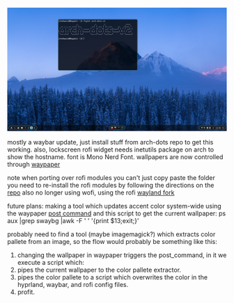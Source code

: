 ![screenshot](screenshot.png) 
 
mostly a waybar update, just install stuff from arch-dots repo to get this working. 
also, lockscreen rofi widget needs inetutils package on arch to show the hostname. 
font is Mono Nerd Font. 
wallpapers are now controlled through [waypaper](https://github.com/anufrievroman/waypaper) 
 
note when porting over rofi modules you can't just copy paste the folder you need to re-install the rofi modules by following the directions on the [repo](https://github.com/adi1090x/rofi) 
also no longer using wofi, using the rofi [wayland fork](https://aur.archlinux.org/packages/rofi-lbonn-wayland) 
 
future plans: making a tool which updates accent color system-wide using the waypaper [post command](https://anufrievroman.gitbook.io/waypaper/configuration) and this script to get the current wallpaper: 
ps aux |grep swaybg |awk -F ' ' '{print $13;exit;}' 
 
probably need to find a tool (maybe imagemagick?) which extracts color pallete from an image, so the flow would probably be something like this: 
1. changing the wallpaper in waypaper triggers the post_command, in it we execute a script which: 
2. pipes the current wallpaper to the color pallete extractor. 
3. pipes the color pallete to a script which overwrites the color in the hyprland, waybar, and rofi config files. 
4. profit.
